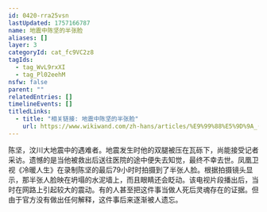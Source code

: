 ```yaml
---
id: 0420-rra25vsn
lastUpdated: 1757166787
name: 地震中陈坚的半张脸
aliases: []
layer: 3
categoryId: cat_fc9VC2z8
tagIds:
  - tag_WvL9rxXI
  - tag_Pl02eehM
nsfw: false
parent: ""
relatedEntries: []
timelineEvents: []
titledLinks:
  - title: "相关链接: 地震中陈坚的半张脸"
    url: https://www.wikiwand.com/zh-hans/articles/%E9%99%88%E5%9D%9A_(%E6%B1%B6%E5%B7%9D%E5%A4%A7%E5%9C%B0%E9%9C%87%E9%81%87%E9%9A%BE%E8%80%85)
---
```


陈坚，汶川大地震中的遇难者。地震发生时他的双腿被压在瓦砾下，尚能接受记者采访。遗憾的是当他被救出后送往医院的途中便失去知觉，最终不幸去世。凤凰卫视《冷暖人生》在录制陈坚的最后79小时时拍摄到了半张人脸。根据拍摄镜头显示，那半张人脸映在坍塌的水泥墙上，而且眼睛还会眨动。该电视片段播出后，当时在网路上引起较大的震动。有的人甚至把这件事当做人死后灵魂存在的证据。但由于官方没有做出任何解释，这件事后来逐渐被人遗忘。
